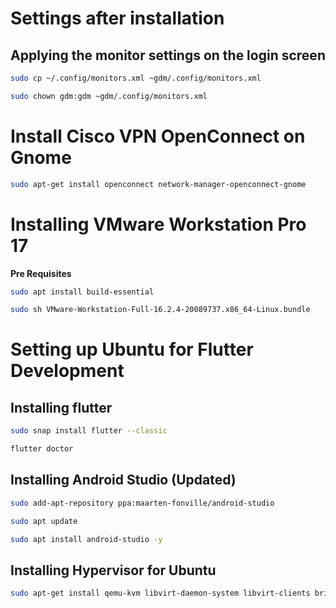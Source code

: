 # Settings after installation

## Applying the monitor settings on the login screen
``` bash
sudo cp ~/.config/monitors.xml ~gdm/.config/monitors.xml
```
``` bash
sudo chown gdm:gdm ~gdm/.config/monitors.xml
```
# Install Cisco VPN OpenConnect on Gnome

``` bash
sudo apt-get install openconnect network-manager-openconnect-gnome
```
# Installing VMware Workstation Pro 17
**Pre Requisites**
``` bash
sudo apt install build-essential
```
``` bash
sudo sh VMware-Workstation-Full-16.2.4-20089737.x86_64-Linux.bundle
```

# Setting up Ubuntu for Flutter Development

## Installing flutter
``` bash
sudo snap install flutter --classic
```

``` bash
flutter doctor
```

## Installing Android Studio (Updated)
``` bash
sudo add-apt-repository ppa:maarten-fonville/android-studio
```

``` bash
sudo apt update
```

``` bash
sudo apt install android-studio -y
```

## Installing Hypervisor for Ubuntu
``` bash
sudo apt-get install qemu-kvm libvirt-daemon-system libvirt-clients bridge-utils
```
